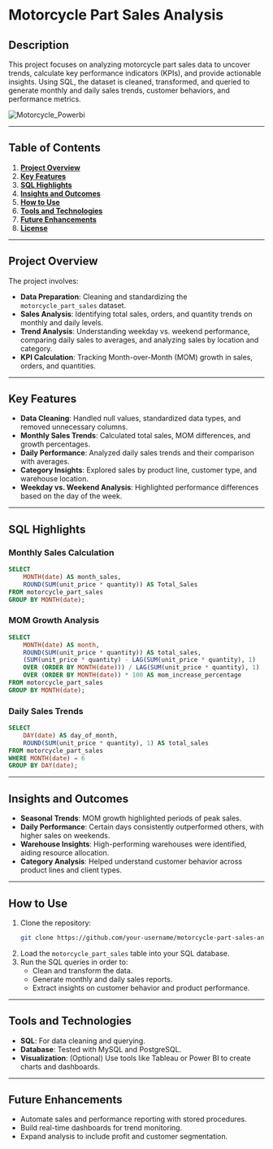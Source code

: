 
# Motorcycle Part Sales Analysis

## **Description**  
This project focuses on analyzing motorcycle part sales data to uncover trends, calculate key performance indicators (KPIs), and provide actionable insights. Using SQL, the dataset is cleaned, transformed, and queried to generate monthly and daily sales trends, customer behaviors, and performance metrics.

![Motorcycle_Powerbi](https://github.com/user-attachments/assets/a2143acc-6677-4442-8ee2-d2ab15893bc7)

---

## **Table of Contents**  
1. **[Project Overview](#project-overview)**  
2. **[Key Features](#key-features)**  
3. **[SQL Highlights](#sql-highlights)**  
4. **[Insights and Outcomes](#insights-and-outcomes)**  
5. **[How to Use](#how-to-use)**  
6. **[Tools and Technologies](#tools-and-technologies)**  
7. **[Future Enhancements](#future-enhancements)**  
8. **[License](#license)**  

---

## **Project Overview**  
The project involves:  
- **Data Preparation**: Cleaning and standardizing the `motorcycle_part_sales` dataset.  
- **Sales Analysis**: Identifying total sales, orders, and quantity trends on monthly and daily levels.  
- **Trend Analysis**: Understanding weekday vs. weekend performance, comparing daily sales to averages, and analyzing sales by location and category.  
- **KPI Calculation**: Tracking Month-over-Month (MOM) growth in sales, orders, and quantities.  

---

## **Key Features**  
- **Data Cleaning**: Handled null values, standardized data types, and removed unnecessary columns.  
- **Monthly Sales Trends**: Calculated total sales, MOM differences, and growth percentages.  
- **Daily Performance**: Analyzed daily sales trends and their comparison with averages.  
- **Category Insights**: Explored sales by product line, customer type, and warehouse location.  
- **Weekday vs. Weekend Analysis**: Highlighted performance differences based on the day of the week.  

---

## **SQL Highlights**  
### **Monthly Sales Calculation**  
```sql
SELECT  
    MONTH(date) AS month_sales,  
    ROUND(SUM(unit_price * quantity)) AS Total_Sales  
FROM motorcycle_part_sales  
GROUP BY MONTH(date);
```  

### **MOM Growth Analysis**  
```sql
SELECT  
    MONTH(date) AS month,  
    ROUND(SUM(unit_price * quantity)) AS total_sales,  
    (SUM(unit_price * quantity) - LAG(SUM(unit_price * quantity), 1)  
    OVER (ORDER BY MONTH(date))) / LAG(SUM(unit_price * quantity), 1)  
    OVER (ORDER BY MONTH(date)) * 100 AS mom_increase_percentage  
FROM motorcycle_part_sales  
GROUP BY MONTH(date);
```  

### **Daily Sales Trends**  
```sql
SELECT  
    DAY(date) AS day_of_month,  
    ROUND(SUM(unit_price * quantity), 1) AS total_sales  
FROM motorcycle_part_sales  
WHERE MONTH(date) = 6  
GROUP BY DAY(date);
```  

---

## **Insights and Outcomes**  
- **Seasonal Trends**: MOM growth highlighted periods of peak sales.  
- **Daily Performance**: Certain days consistently outperformed others, with higher sales on weekends.  
- **Warehouse Insights**: High-performing warehouses were identified, aiding resource allocation.  
- **Category Analysis**: Helped understand customer behavior across product lines and client types.  

---

## **How to Use**  
1. Clone the repository:  
   ```bash
   git clone https://github.com/your-username/motorcycle-part-sales-analysis.git
   ```  
2. Load the `motorcycle_part_sales` table into your SQL database.  
3. Run the SQL queries in order to:  
   - Clean and transform the data.  
   - Generate monthly and daily sales reports.  
   - Extract insights on customer behavior and product performance.  

---

## **Tools and Technologies**  
- **SQL**: For data cleaning and querying.  
- **Database**: Tested with MySQL and PostgreSQL.  
- **Visualization**: (Optional) Use tools like Tableau or Power BI to create charts and dashboards.  

---

## **Future Enhancements**  
- Automate sales and performance reporting with stored procedures.  
- Build real-time dashboards for trend monitoring.  
- Expand analysis to include profit and customer segmentation.  


